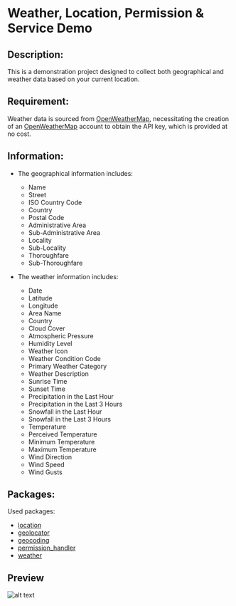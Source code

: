 # Weather, Location, Permission & Service Demo

## Description:
This is a demonstration project designed to collect both geographical and weather data based on your current location.

## Requirement:
Weather data is sourced from [OpenWeatherMap](https://openweathermap.org/), necessitating the creation of an [OpenWeatherMap](https://openweathermap.org/) account to obtain the API key, which is provided at no cost.

## Information:
  - The geographical information includes:
    - Name
    - Street
    - ISO Country Code
    - Country
    - Postal Code
    - Administrative Area
    - Sub-Administrative Area
    - Locality
    - Sub-Locality
    - Thoroughfare
    - Sub-Thoroughfare

  - The weather information includes:
    - Date
    - Latitude
    - Longitude
    - Area Name
    - Country
    - Cloud Cover
    - Atmospheric Pressure
    - Humidity Level
    - Weather Icon
    - Weather Condition Code
    - Primary Weather Category
    - Weather Description
    - Sunrise Time
    - Sunset Time
    - Precipitation in the Last Hour
    - Precipitation in the Last 3 Hours
    - Snowfall in the Last Hour
    - Snowfall in the Last 3 Hours
    - Temperature
    - Perceived Temperature
    - Minimum Temperature
    - Maximum Temperature
    - Wind Direction
    - Wind Speed
    - Wind Gusts

## Packages:
Used packages: 
  - [location](https://pub.dev/packages/location)
  - [geolocator](https://pub.dev/packages/geolocator)
  - [geocoding](https://pub.dev/packages/geocoding)
  - [permission_handler](https://pub.dev/packages/permission_handler)
  - [weather](https://pub.dev/packages/weather)

## Preview
![alt text](https://i.postimg.cc/PqPbwtSQ/imgonline-com-ua-twotoone-M7-KZDA4v-NUe1-Zn-AH.png "img")
